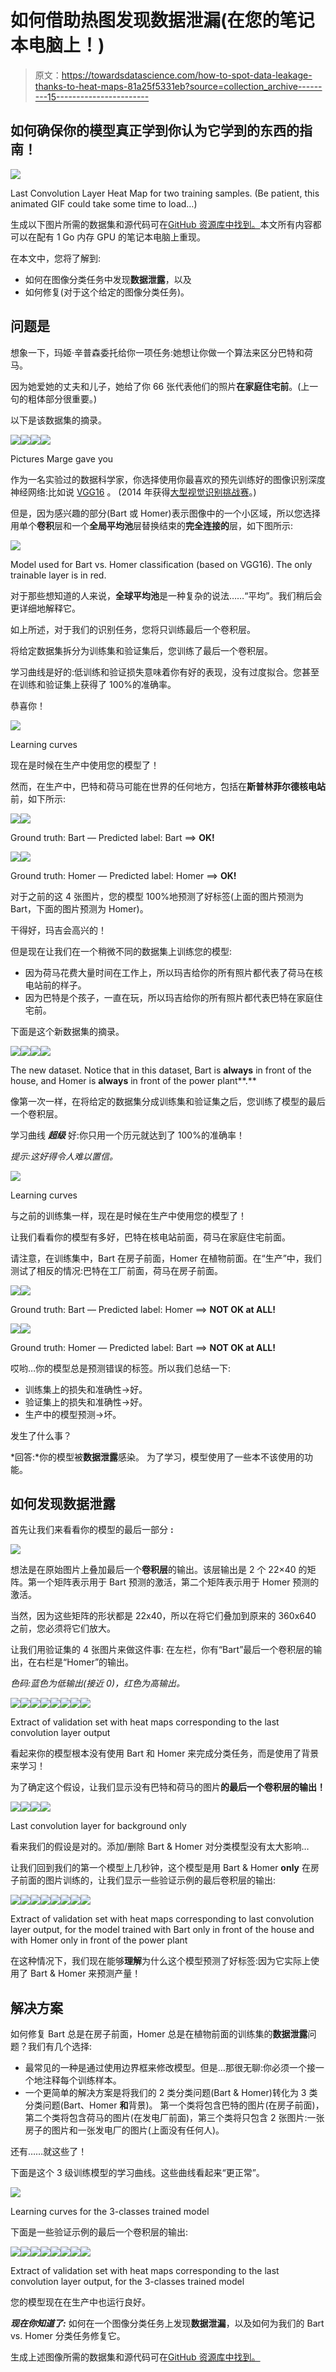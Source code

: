 # 如何借助热图发现数据泄漏(在您的笔记本电脑上！)

> 原文：<https://towardsdatascience.com/how-to-spot-data-leakage-thanks-to-heat-maps-81a25f5331eb?source=collection_archive---------15----------------------->

## 如何确保你的模型真正学到你认为它学到的东西的指南！

![](img/44f3e02a018a4cb678db040a95ecb56d.png)

Last Convolution Layer Heat Map for two training samples. (Be patient, this animated GIF could take some time to load…)

生成以下图片所需的数据集和源代码可在[GitHub 资源库中找到。](https://github.com/nalepae/bart-vs-homer)本文所有内容都可以在配有 1 Go 内存 GPU 的笔记本电脑上重现。

在本文中，您将了解到:

*   如何在图像分类任务中发现**数据泄露**，以及
*   如何修复(对于这个给定的图像分类任务)。

## 问题是

想象一下，玛姬·辛普森委托给你一项任务:她想让你做一个算法来区分巴特和荷马。

因为她爱她的丈夫和儿子，她给了你 66 张代表他们的照片**在家庭住宅前**。(上一句的粗体部分很重要。)

以下是该数据集的摘录。

![](img/5b4a64d46f7846055f53c86e7e7a9232.png)![](img/edf87449a7d7b17c012fa62b83eea70b.png)![](img/0218ddc98eab1d6f93d88e0fd44c99e3.png)![](img/8a2e31f8c83c8832b079eba6bd7d4de1.png)

Pictures Marge gave you

作为一名实验过的数据科学家，你选择使用你最喜欢的预先训练好的图像识别深度神经网络:比如说 [VGG16](https://arxiv.org/pdf/1409.1556v6.pdf) 。
(2014 年获得[大型视觉识别挑战赛](http://www.image-net.org/challenges/LSVRC/)。)

但是，因为感兴趣的部分(Bart 或 Homer)表示图像中的一个小区域，所以您选择用单个**卷积**层和一个**全局平均池**层替换结束的**完全连接的**层，如下图所示:

![](img/08e41228b6149e9090d925eba20c92b3.png)

Model used for Bart vs. Homer classification (based on VGG16). The only trainable layer is in red.

对于那些想知道的人来说，**全球平均池**是一种复杂的说法……“平均”。我们稍后会更详细地解释它。

如上所述，对于我们的识别任务，您将只训练最后一个卷积层。

将给定数据集拆分为训练集和验证集后，您训练了最后一个卷积层。

学习曲线是好的:低训练和验证损失意味着你有好的表现，没有过度拟合。您甚至在训练和验证集上获得了 100%的准确率。

恭喜你！

![](img/886d47285acc962bc5bec913f69073a5.png)

Learning curves

现在是时候在生产中使用您的模型了！

然而，在生产中，巴特和荷马可能在世界的任何地方，包括在**斯普林菲尔德核电站**前，如下所示:

![](img/a14cd954f3203e32ed65554de51c381f.png)![](img/d9fa5e7a5cd65bebb2b64b7c8f000ab7.png)

Ground truth: Bart — Predicted label: Bart ==> **OK!**

![](img/5656fe0d2a5158db97e1082c47a1c5d5.png)![](img/ff5684a6833034eb86277f5db46e2bc8.png)

Ground truth: Homer — Predicted label: Homer ==> **OK!**

对于之前的这 4 张图片，您的模型 100%地预测了好标签(上面的图片预测为 Bart，下面的图片预测为 Homer)。

干得好，玛吉会高兴的！

但是现在让我们在一个稍微不同的数据集上训练您的模型:

*   因为荷马花费大量时间在工作上，所以玛吉给你的所有照片都代表了荷马在核电站前的样子。
*   因为巴特是个孩子，一直在玩，所以玛吉给你的所有照片都代表巴特在家庭住宅前。

下面是这个新数据集的摘录。

![](img/5b4a64d46f7846055f53c86e7e7a9232.png)![](img/edf87449a7d7b17c012fa62b83eea70b.png)![](img/43b62dd5fa5ce6ba50977496dea0ead9.png)![](img/f83023e5e3ba797522ac4b271d10b09c.png)

The new dataset. Notice that in this dataset, Bart is **always** in front of the house, and Homer is **always** in front of the power plant**.**

像第一次一样，在将给定的数据集分成训练集和验证集之后，您训练了模型的最后一个卷积层。

学习曲线 ***超级*** 好:你只用一个历元就达到了 100%的准确率！

*提示:这好得令人难以置信。*

![](img/316002863d00d63d1a824efae8d6b10a.png)

Learning curves

与之前的训练集一样，现在是时候在生产中使用您的模型了！

让我们看看你的模型有多好，巴特在核电站前面，荷马在家庭住宅前面。

请注意，在训练集中，Bart 在房子前面，Homer 在植物前面。在“生产”中，我们测试了相反的情况:巴特在工厂前面，荷马在房子前面。

![](img/a14cd954f3203e32ed65554de51c381f.png)![](img/d9fa5e7a5cd65bebb2b64b7c8f000ab7.png)

Ground truth: Bart — Predicted label: Homer ==> **NOT OK at ALL!**

![](img/2d44391d75b0d3b6f84431164c8b9c80.png)![](img/76d0942ed216515544c050106a0c5b2f.png)

Ground truth: Homer — Predicted label: Bart ==> **NOT OK at ALL!**

哎哟…你的模型总是预测错误的标签。所以我们总结一下:

*   训练集上的损失和准确性->好。
*   验证集上的损失和准确性->好。
*   生产中的模型预测->坏。

发生了什么事？

*回答:*你的模型被**数据泄露**感染。
为了学习，模型使用了一些本不该使用的功能。

## 如何发现数据泄露

首先让我们来看看你的模型的最后一部分 **:**

![](img/755dc60663a3dccf35211fb07f1cb6f2.png)

想法是在原始图片上叠加最后一个**卷积层**的输出。该层输出是 2 个 22×40 的矩阵。第一个矩阵表示用于 Bart 预测的激活，第二个矩阵表示用于 Homer 预测的激活。

当然，因为这些矩阵的形状都是 22x40，所以在将它们叠加到原来的 360x640 之前，您必须将它们放大。

让我们用验证集的 4 张图片来做这件事:
在左栏，你有“Bart”最后一个卷积层的输出，在右栏是“Homer”的输出。

*色码:蓝色为低输出(接近 0)，红色为高输出。*

![](img/c2890aee54b16082de73fe08d5651f05.png)![](img/9f2ef6ba96f849c07247e93e8382b847.png)![](img/b2f118fea7826826d8a5a2ec60cc8ba9.png)![](img/4f9fb5ab3c50ee3ff0c65616d0a5e802.png)![](img/bb6ea07aa25b4ae1b927bab42a4999ca.png)![](img/a4ab82d3f7c0fd7290e955ffef8cafa0.png)![](img/800e0585d76cd948be2dee6f2a4a6864.png)![](img/f94568e596262dbb640f53dbd34622c0.png)

Extract of validation set with heat maps corresponding to the last convolution layer output

看起来你的模型根本没有使用 Bart 和 Homer 来完成分类任务，而是使用了背景来学习！

为了确定这个假设，让我们显示没有巴特和荷马的图片**的最后一个卷积层的输出！**

![](img/9ea7b1c66d6aad2b657940a160b764b4.png)![](img/b36f53973326997e98f08c2713cd62b5.png)![](img/12fa85c5e142dedac28ad9605d8dd838.png)![](img/11a6aab2a0f324a6aae3f9e551c0295d.png)

Last convolution layer for background only

看来我们的假设是对的。添加/删除 Bart & Homer 对分类模型没有太大影响…

让我们回到我们的第一个模型上几秒钟，这个模型是用 Bart & Homer **only** 在房子前面的图片训练的，让我们显示一些验证示例的最后卷积层的输出:

![](img/6e8051dff065b34a18abfa77f88de2a2.png)![](img/33e5f8ba74b9f483952964e5ff63d710.png)![](img/2b59c188e1bd9ec20c83a9fbeea59336.png)![](img/e145a96f819a32ca8112beb78afce540.png)![](img/0ad4cfc6c4d3a39ca5cae7c85b58df99.png)![](img/8f27df447c48ac7e0bb04392972b21ea.png)![](img/030fad32d6aa7e6c04d748892c583c55.png)![](img/501516fb57756de6ae1c6bbc659cbdc9.png)

Extract of validation set with heat maps corresponding to last convolution layer output, for the model trained with Bart only in front of the house and with Homer only in front of the power plant

在这种情况下，我们现在能够**理解**为什么这个模型预测了好标签:因为它实际上使用了 Bart & Homer 来预测产量！

## 解决方案

如何修复 Bart 总是在房子前面，Homer 总是在植物前面的训练集的**数据泄露**问题？我们有几个选择:

*   最常见的一种是通过使用边界框来修改模型。但是…那很无聊:你必须一个接一个地注释每个训练样本。
*   一个更简单的解决方案是将我们的 2 类分类问题(Bart & Homer)转化为 3 类分类问题(Bart、Homer **和**背景)。
    第一个类将包含巴特的图片(在房子前面)，第二个类将包含荷马的图片(在发电厂前面)，第三个类将只包含 2 张图片:一张房子的图片和一张发电厂的图片(上面没有任何人)。

还有……就这些了！

下面是这个 3 级训练模型的学习曲线。这些曲线看起来“更正常”。

![](img/be709ea7ef847c0f2f4a1feaf053a473.png)

Learning curves for the 3-classes trained model

下面是一些验证示例的最后一个卷积层的输出:

![](img/6ed7fc359e3513b2eae15ab8e0091798.png)![](img/bfaa31456cd61e00c97f6e6beff1412a.png)![](img/96a139989afbd172e4c4d76782278b23.png)![](img/504f55e47256ccf3667b1b0d03b44210.png)![](img/b67b3c1650c90c04d1537d0e221f60bc.png)![](img/54a5ad9517439059136398a0aae8ef91.png)![](img/791fc93739e45a1001485b8198f92690.png)![](img/b7e811db26ef789fd19bebb5173204e1.png)

Extract of validation set with heat maps corresponding to the last convolution layer output, for the 3-classes trained model

您的模型现在在生产中也运行良好。

***现在你知道了:*** 如何在一个图像分类任务上发现**数据泄漏**，以及如何为我们的 Bart vs. Homer 分类任务修复它。

生成上述图像所需的数据集和源代码可在[GitHub 资源库中找到。](https://github.com/nalepae/bart-vs-homer)